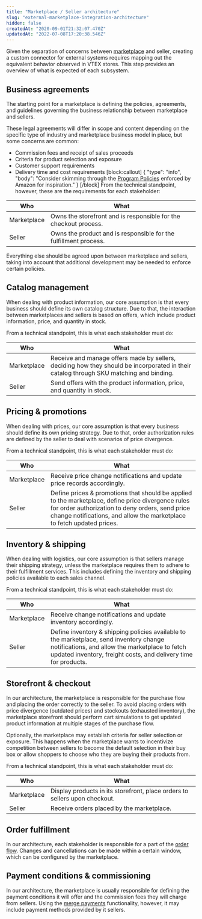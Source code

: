 ```yaml
---
title: "Marketplace / Seller architecture"
slug: "external-marketplace-integration-architecture"
hidden: false
createdAt: "2020-09-01T21:32:07.470Z"
updatedAt: "2022-07-08T17:20:38.546Z"
---
```

Given the separation of concerns between [marketplace](https://developers.vtex.com/vtex-rest-api/reference/external-marketplace) and seller, creating a custom connector for external systems requires mapping out the equivalent behavior observed in VTEX stores. This step provides an overview of what is expected of each subsystem.

## Business agreements

The starting point for a marketplace is defining the policies, agreements, and guidelines governing the business relationship between marketplace and sellers. 

These legal agreements will differ in scope and content depending on the specific type of industry and marketplace business model in place, but some concerns are common:

- Commission fees and receipt of sales proceeds
- Criteria for product selection and exposure
- Customer support requirements
- Delivery time and cost requirements
[block:callout]
{
  "type": "info",
  "body": "Consider skimming through the [Program Policies](https://sellercentral.amazon.com/gp/help/external/help.html?itemID=521&language=en_US&ref=efph_521_cont_SNV3657R94YP9DZ) enforced by Amazon for inspiration."
}
[/block]
From the technical standpoint, however, these are the requirements for each stakeholder:

|Who | What|
| --- | --- |
| Marketplace  | Owns the storefront and is responsible for the checkout process.  |
| Seller   | Owns the product and is responsible for the fulfillment process.  |

Everything else should be agreed upon between marketplace and sellers, taking into account that additional development may be needed to enforce certain policies.

## Catalog management

When dealing with product information, our core assumption is that every business should define its own catalog structure. Due to that, the interaction between marketplaces and sellers is based on offers, which include product information, price, and quantity in stock.

From a technical standpoint, this is what each stakeholder must do:

|Who | What|
| --- | --- |
| Marketplace  | Receive and manage offers made by sellers, deciding how they should be incorporated in their catalog through SKU matching and binding.  |
| Seller   | Send offers with the product information, price, and quantity in stock.  |

## Pricing & promotions

When dealing with prices, our core assumption is that every business should define its own pricing strategy. Due to that, order authorization rules are defined by the seller to deal with scenarios of price divergence.

From a technical standpoint, this is what each stakeholder must do:

|Who | What|
| --- | --- |
| Marketplace  | Receive price change notifications and update price records accordingly.  |
| Seller   | Define prices & promotions that should be applied to the marketplace, define price divergence rules for order authorization to deny orders, send price change notifications, and allow the marketplace to fetch updated prices.  |

## Inventory & shipping

When dealing with logistics, our core assumption is that sellers manage their shipping strategy, unless the marketplace requires them to adhere to their fulfillment services. This includes defining the inventory and shipping policies available to each sales channel. 

From a technical standpoint, this is what each stakeholder must do:

|Who | What|
| --- | --- |
| Marketplace  | Receive change notifications and update inventory accordingly.  |
| Seller   | Define inventory & shipping policies available to the marketplace, send inventory change notifications, and allow the marketplace to fetch updated inventory, freight costs, and delivery time for products.  |

## Storefront & checkout

In our architecture, the marketplace is responsible for the purchase flow and placing the order correctly to the seller. To avoid placing orders with price divergence (outdated prices) and stockouts (exhausted inventory), the marketplace storefront should perform cart simulations to get updated product information at multiple stages of the purchase flow.

Optionally, the marketplace may establish criteria for seller selection or exposure. This happens when the marketplace wants to incentivize competition between sellers to become the default selection in their buy box or allow shoppers to choose who they are buying their products from.

From a technical standpoint, this is what each stakeholder must do:

|Who | What|
| --- | --- |
| Marketplace  | Display products in its storefront, place orders to sellers upon checkout.  |
| Seller   | Receive orders placed by the marketplace. |

## Order fulfillment

In our architecture, each stakeholder is responsible for a part of the [order flow](https://help.vtex.com/tracks/pedidos--2xkTisx4SXOWXQel8Jg8sa/4811ExCe3WrEiRMV3sy9n8). Changes and cancellations can be made within a certain window, which can be configured by the marketplace.

## Payment conditions & commissioning

In our architecture, the marketplace is usually responsible for defining the payment conditions it will offer and the commission fees they will charge from sellers. Using the [merge payments](https://help.vtex.com/tutorial/how-merge-payments-works--3YozHxPuUEg6msoE6oEi84) functionality, however, it may include payment methods provided by it sellers.